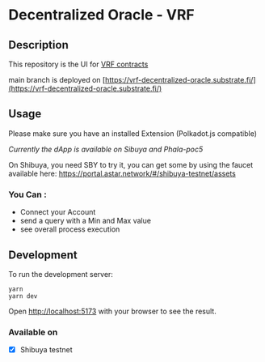 
# Decentralized Oracle - VRF

## Description

This repository is the UI for [VRF contracts](https://github.com/decentralized-oracles/vrf)

main branch is deployed on [https://vrf-decentralized-oracle.substrate.fi/](https://vrf-decentralized-oracle.substrate.fi/)

## Usage

Please make sure you have an installed Extension (Polkadot.js compatible)

*Currently the dApp is available on Sibuya and Phala-poc5*

On Shibuya, you need SBY to try it, you can get some by using the faucet available here: https://portal.astar.network/#/shibuya-testnet/assets

### You Can :

- Connect your Account
- send a query with a Min and Max value
- see overall process execution

## Development

To run the development server:

```
yarn
yarn dev
```

Open [http://localhost:5173](http://localhost:5173) with your browser to see the result.

### Available on

- [X] Shibuya testnet
